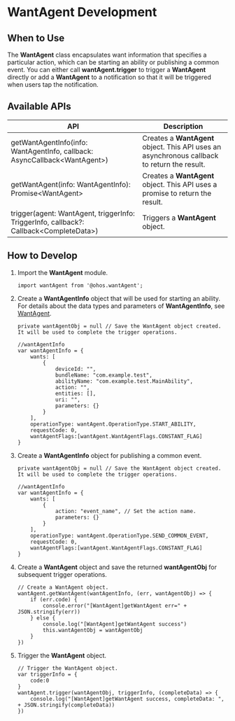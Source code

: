 # WantAgent Development
## When to Use
The **WantAgent** class encapsulates want information that specifies a particular action, which can be starting an ability or publishing a common event. You can either call **wantAgent.trigger** to trigger a **WantAgent** directly or add a **WantAgent** to a notification so that it will be triggered when users tap the notification. 

## Available APIs
| API                                                                                         | Description|
| ---------------------------------------------------------------------------------------------- | ----------- |
| getWantAgentInfo(info: WantAgentInfo, callback: AsyncCallback\<WantAgent\>) | Creates a **WantAgent** object. This API uses an asynchronous callback to return the result.|
| getWantAgent(info: WantAgentInfo): Promise\<WantAgent\> | Creates a **WantAgent** object. This API uses a promise to return the result.|
| trigger(agent: WantAgent, triggerInfo: TriggerInfo, callback?: Callback\<CompleteData\>) | Triggers a **WantAgent** object.|

## How to Develop
1. Import the **WantAgent** module.

   ```
   import wantAgent from '@ohos.wantAgent';
   ```
   
2. Create a **WantAgentInfo** object that will be used for starting an ability. For details about the data types and parameters of **WantAgentInfo**, see [WantAgent](../reference/apis/js-apis-wantAgent.md#wantagentinfo).

   ```
   private wantAgentObj = null // Save the WantAgent object created. It will be used to complete the trigger operations.
   
   //wantAgentInfo
   var wantAgentInfo = {
       wants: [
           {
               deviceId: "",
               bundleName: "com.example.test",
               abilityName: "com.example.test.MainAbility",
               action: "",
               entities: [],
               uri: "",
               parameters: {}
           }
       ],
       operationType: wantAgent.OperationType.START_ABILITY,
       requestCode: 0,
       wantAgentFlags:[wantAgent.WantAgentFlags.CONSTANT_FLAG]
   }
   ```

3. Create a **WantAgentInfo** object for publishing a common event.

   ```
   private wantAgentObj = null // Save the WantAgent object created. It will be used to complete the trigger operations.
   
   //wantAgentInfo
   var wantAgentInfo = {
       wants: [
           {
               action: "event_name", // Set the action name.
               parameters: {}
           }
       ],
       operationType: wantAgent.OperationType.SEND_COMMON_EVENT,
       requestCode: 0,
       wantAgentFlags:[wantAgent.WantAgentFlags.CONSTANT_FLAG]
   }
   ```

4. Create a **WantAgent** object and save the returned **wantAgentObj** for subsequent trigger operations.

   ```
   // Create a WantAgent object.
   wantAgent.getWantAgent(wantAgentInfo, (err, wantAgentObj) => {
       if (err.code) {
           console.error("[WantAgent]getWantAgent err=" + JSON.stringify(err))
       } else {
           console.log("[WantAgent]getWantAgent success")
           this.wantAgentObj = wantAgentObj
       }
   })
   ```

5. Trigger the **WantAgent** object.

   ```
   // Trigger the WantAgent object.
   var triggerInfo = {
       code:0
   }
   wantAgent.trigger(wantAgentObj, triggerInfo, (completeData) => {
       console.log("[WantAgent]getWantAgent success, completeData: ",  + JSON.stringify(completeData))
   })
   ```
